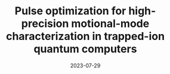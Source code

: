 ---
title: "Pulse optimization for high-precision motional-mode characterization in trapped-ion quantum computers"
collection: publications
permalink: /publication/2023-07-29-Mode2
excerpt: ""
date: 2023-07-29
authors: 'Q. Liang, <b>MK</b>, M. Li, and Y. Nam'
arXiv: 'arXiv:2307.15841'
paperurl: 'https://arxiv.org/abs/2307.15841'
---
